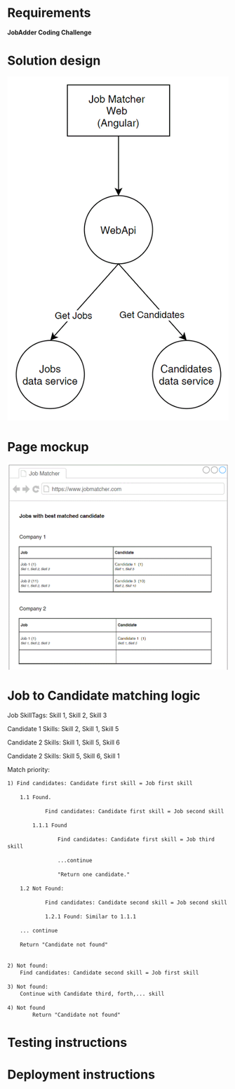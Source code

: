 # Requirements

**JobAdder Coding Challenge**

# Solution design
![picture](docs/img/solution_design.gif)

# Page mockup
![picture](docs/img/page_mockup.gif)

# Job to Candidate matching logic
Job SkillTags: Skill 1, Skill 2, Skill 3

Candidate 1 Skills: Skill 2, Skill 1, Skill 5

Candidate 2 Skills: Skill 1, Skill 5, Skill 6

Candidate 2 Skills: Skill 5, Skill 6, Skill 1

Match priority: 
	
	1) Find candidates: Candidate first skill = Job first skill
	
		1.1 Found. 
		
				Find candidates: Candidate first skill = Job second skill
				
			1.1.1 Found
			
					Find candidates: Candidate first skill = Job third skill
					
					...continue
					
					"Return one candidate."
					
		1.2 Not Found:
		
				Find candidates: Candidate second skill = Job second skill
				
				1.2.1 Found: Similar to 1.1.1
				
		... continue
		
		Return "Candidate not found"
		
			
	2) Not found: 
		Find candidates: Candidate second skill = Job first skill

	3) Not found: 
		Continue with Candidate third, forth,... skill
		
	4) Not found 
			Return "Candidate not found"
			



# Testing instructions

# Deployment instructions
